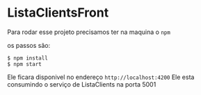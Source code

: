 # ListaClientsFront

Para rodar esse projeto precisamos ter na maquina o `npm`

os passos são: 
```
$ npm install
$ npm start
```

Ele ficara disponivel no endereço `http://localhost:4200`
Ele esta consumindo o serviço de ListaClients na porta 5001